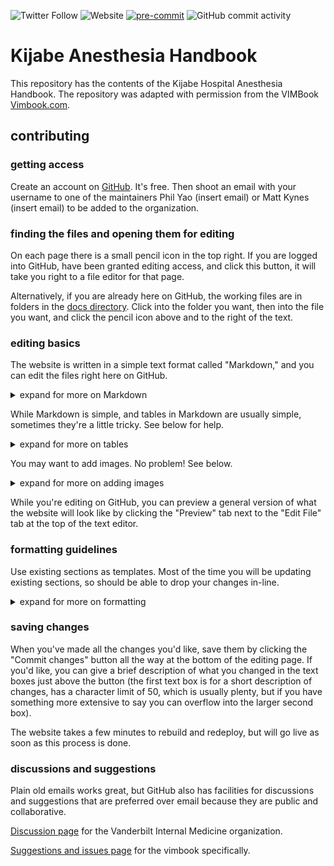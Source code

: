 
![Twitter Follow](https://img.shields.io/twitter/follow/VUMCMedicineRes?style=social)
![Website](https://img.shields.io/website?url=https%3A%2F%2Fvimbook.beauhilton.com)
[![pre-commit](https://img.shields.io/badge/pre--commit-enabled-brightgreen?logo=pre-commit&logoColor=white)](https://github.com/pre-commit/pre-commit)
![GitHub commit activity](https://img.shields.io/github/commit-activity/m/vanderbilt-internal-medicine/vimbook)

# Kijabe Anesthesia Handbook

This repository has the contents of the Kijabe Hospital Anesthesia Handbook. 
The repository was adapted with permission from the VIMBook [Vimbook.com](https://vimbook.beauhilton.com/).


## contributing


### getting access

Create an account on [GitHub](https://github.com/).
It's free.
Then shoot an email with your username to one of the maintainers Phil Yao (insert email) or Matt Kynes (insert email)
to be added to the organization.


### finding the files and opening them for editing

On each page there is a small pencil icon in the top right. 
If you are logged into GitHub,
have been granted editing access,
and click this button,
it will take you right to a file editor for that page.

Alternatively, if you are already here on GitHub,
the working files are in folders in the [docs directory](https://github.com/vanderbilt-internal-medicine/vimbook/tree/main/docs).
Click into the folder you want, then into the file you want,
and click the pencil icon above and to the right of the text.


### editing basics

The website is written in a simple text format called "Markdown,"
and you can edit the files right here on GitHub.

<details>
  <summary> expand for more on Markdown </summary>

---

Markdown is a very simple text format
that closely resembles the formatting
we tend to use in medical documentation.
E.g. a single '#' is used to denote a top-level header,
multiple '##' denote sub-headings,
'\-' are used to denote list items
(put a blank line before you start a new list,
or markdown will think you're just putting a hyphen into a sentence),
'\*' around things mark them as important.

The tool that builds the website will
convert this markup into prettier and uniform styles,
so you don't have to worry about getting the indentation or font just right.

Here's a [cheat sheet](https://www.markdownguide.org/cheat-sheet/)
for the main formatting options.

---

</details>

While Markdown is simple,
and tables in Markdown are usually simple,
sometimes they're a little tricky.
See below for help.

<details>
  <summary> expand for more on tables </summary>

---

If you have a simple table, use Markdown tables, described [here](https://www.markdownguide.org/extended-syntax/#tables).
(That link also contains a link to an [online tool](https://www.tablesgenerator.com/markdown_tables)
that makes the task much less tedious.)

If you have a complex table,
e.g. the [options for CAD evaluation](https://vimbook.beauhilton.com/cardiology/cardiology-chest-pain/#diagnostic-studies),
where the "Indications" column has cells that span several rows,
you may need to fall back to html tables,
which are a bit more complicated but by no means intractable.
Contact one of the maintainers.
If you can, make your table in Excel/Google Sheets/Word first (style it up how you like in one of those tools)
and send the file or link with your email.

If you're feeling intrepid,
you can make your html table yourself using this [online tool](https://www.tablesgenerator.com/html_tables),
which is a visual editor similar to Excel or Google Sheets,
with buttons for merging cells, etc.,
that will output the html table code.
It supports copy-paste from Excel/Sheets/Word.
(pro-tip: click the "Do not generate CSS" button)

---

</details>

You may want to add images. No problem! See below.

<details>
  <summary> expand for more on adding images</summary>

---

Below are some examples and best practices.

Here's a link for more on
[images in Markdown](https://www.markdownguide.org/basic-syntax/#images-1).

First, make sure you have the rights to the image
(i.e. you made it,
  it's protected under public domain or fair use,
  or you obtained rights from the appropriate source)

Then, the basic approach (add this line into your document):

`![cat](/docs/images/500.jpg)`

 Which will result in:

![cat](/docs/images/500.jpg)

The exclamation point is shorthand
that tells Markdown you would like to place an image here.

The brackets contain the "alt-text" for your image,
which is a brief description, useful for those with sight-related disability.
You can also see the alt-text if you hover your mouse over the image,
or long-press on a touch device.

Next you need to tell Markdown how to find the image file.

The image in the example lives in our repository,
in the "images" folder that lives under the "docs" folder.

All images should go here.

[Direct link to images folder](https://github.com/vanderbilt-internal-medicine/vimbook/tree/main/docs/images)

If you navigate to that folder,
you can drag and drop images from your file system,
or click the "+" button above and to the right of the list of files,
then "Upload files."

Give each image a descriptive name,
e.g. `parasternal-long.jpg` instead of just `image92.jpg`.
(`500.jpg` is 500 pixel image of a cute cat, included for testing).

A full example might look something like:

`![parasternal long view of cardiac ultrasound](../images/parasternal-long.jpg)`

**Important Note**

That `/docs/images/500.jpg` and `../images/parasternal-long.jpg`
business in the examples
tells the computer how to navigate your files and folders,
starting from wherever your current file is and going down into subfolders,
to find the file you want.

Because the section files for this book live in subfolders of `docs`,
you need to tell Markdown to go up to the main docs folder before looking
for the images folder. This is easy to do, but also easy to forget.

The parasternal-long example shows how to do it;
The `..` part is ancient computer shorthand for "go up one folder."

Since the images will always live in the same folder,
and the section files will always be in subfolders one level down from `docs`,
the most foolproof way to add a new image is to copy the whole parasternal-long example,
and only change the name of the image and the alt text.

---

</details>

While you're editing on GitHub,
you can preview a general version of what the website
will look like by clicking the "Preview" tab
next to the "Edit File" tab at the top of the text editor.

### formatting guidelines

Use existing sections as templates.
Most of the time you will be updating existing sections,
so should be able to drop your changes in-line.

<details>
  <summary> expand for more on formatting </summary>

---

File names: `subject-section.md`, e.g. `cardiology-acs.md`

Text formatting:

_rough example (adjusted to fit in this document):_

## topic du jour

Author-Name McGee, Author-Name ZcGee

---

### Background

in the beginning...

### Presentation

and then (s)he...

### Management

---

_end example._

Every section should start with a single '#',
which denotes a top-level header ("h1").
You can have no more than one section with a top-level header,
or the internal table of contents for each page will break.

Next put a blank line,
followed by the author name[s], in alphabetical order if more than one.

Then another blank line, and "---".
This will add a line before the text proper starts.

Most sections will have a single layer of subsections,
e.g. "Background", "Presentation", "Evaluation", "Management".
These should each be second-level headers, i.e. "##".

Sub-subsections (e.g. the "Management" subsection of ACS has sub-subsections for STEMI, NSTEMI, etc.) should each be third-level headers, i.e. "###".

You can use deeper levels of subsections (e.g. "####"),
but the website engine doesn't differentiate after the third level,
so readers won't be able to tell how deep the organizational rabbit hole goes.
Attempt to flatten the organization so you don't require deeper sectioning,
or consider splitting the topic into multiple topics.

---

</details>

### saving changes

When you've made all the changes you'd like,
save them by clicking the "Commit changes" button
all the way at the bottom of the editing page.
If you'd like, you can give a brief description of what you changed
in the text boxes just above the button
(the first text box is for a short description of changes,
has a character limit of 50, which is usually plenty,
but if you have something more extensive to say you can overflow into the larger second box).

The website takes a few minutes to rebuild and redeploy,
but will go live as soon as this process is done.


### discussions and suggestions

Plain old emails works great,
but GitHub also has facilities for discussions and suggestions
that are preferred over email because they are public and collaborative.

[Discussion page](https://github.com/vanderbilt-internal-medicine/vimbook/discussions) for the Vanderbilt Internal Medicine organization.

[Suggestions and issues page](https://github.com/vanderbilt-internal-medicine/vimbook/issues) for the vimbook specifically.
